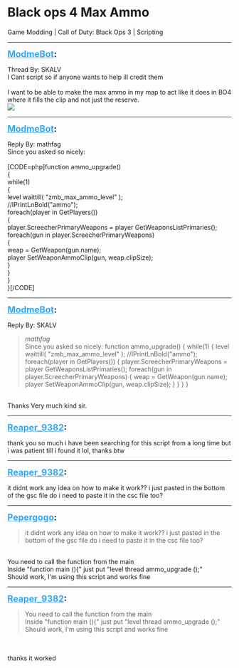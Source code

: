 # Black ops 4 Max Ammo
Game Modding | Call of Duty: Black Ops 3 | Scripting

---
<strong style="font-size: 1.4em;"><span style="text-decoration: underline;text-decoration-color: #34a7f9;"><span style="color:#34a7f9;">ModmeBot</span></span>:</strong>

<p>Thread By: SKALV<br />I Cant script so if anyone wants to help ill credit them<br /> <br />I want to be able to make the max ammo in my map to act like it does in BO4 where it fills the clip and not just the  reserve.<br /><img style="max-width: 500px;" src="/modme/emoticons/smile.png"></p>

---
<strong style="font-size: 1.4em;"><span style="text-decoration: underline;text-decoration-color: #34a7f9;"><span style="color:#34a7f9;">ModmeBot</span></span>:</strong>

<p>Reply By: mathfag<br />Since you asked so nicely:<br /> <br />[CODE=php]function ammo_upgrade()<br />{<br />while(1)<br />	{<br />	level waittill( &quot;zmb_max_ammo_level&quot; );	<br />	//IPrintLnBold(&quot;ammo&quot;);<br />	foreach(player in GetPlayers())<br />		{<br />		player.ScreecherPrimaryWeapons = player GetWeaponsListPrimaries();<br />		foreach(gun in player.ScreecherPrimaryWeapons)<br />			{<br />			weap = GetWeapon(gun.name);<br />			player SetWeaponAmmoClip(gun, weap.clipSize); 	<br />			}<br />		} <br />	}<br />}[/CODE]</p>

---
<strong style="font-size: 1.4em;"><span style="text-decoration: underline;text-decoration-color: #34a7f9;"><span style="color:#34a7f9;">ModmeBot</span></span>:</strong>

<p>Reply By: SKALV<br /><blockquote><em>mathfag</em><br />Since you asked so nicely:   function ammo_upgrade() { while(1) { level waittill( &quot;zmb_max_ammo_level&quot; ); //IPrintLnBold(&quot;ammo&quot;); foreach(player in GetPlayers()) { player.ScreecherPrimaryWeapons = player GetWeaponsListPrimaries(); foreach(gun in player.ScreecherPrimaryWeapons) { weap = GetWeapon(gun.name); player SetWeaponAmmoClip(gun, weap.clipSize); } } } }</blockquote><br /> Thanks Very much kind sir.</p>

---
<strong style="font-size: 1.4em;"><span style="text-decoration: underline;text-decoration-color: #34a7f9;"><span style="color:#34a7f9;">Reaper_9382</span></span>:</strong>

<p>thank you so much i have been searching for this script from a long time but i was patient till i found it lol, thanks btw</p>

---
<strong style="font-size: 1.4em;"><span style="text-decoration: underline;text-decoration-color: #34a7f9;"><span style="color:#34a7f9;">Reaper_9382</span></span>:</strong>

<p>it didnt work any idea on how to make it work?? i just pasted in the bottom of the gsc file do i need to paste it in the csc file too?</p>

---
<strong style="font-size: 1.4em;"><span style="text-decoration: underline;text-decoration-color: #34a7f9;"><span style="color:#34a7f9;">Pepergogo</span></span>:</strong>

<p><blockquote>it didnt work any idea on how to make it work?? i just pasted in the bottom of the gsc file do i need to paste it in the csc file too?<br /></blockquote><br />You need to call the function from the main<br />Inside &quot;function main (){&quot; just put &quot;level thread ammo_upgrade ();&quot;<br />Should work, I&#39;m using this script and works fine</p>

---
<strong style="font-size: 1.4em;"><span style="text-decoration: underline;text-decoration-color: #34a7f9;"><span style="color:#34a7f9;">Reaper_9382</span></span>:</strong>

<p><blockquote>You need to call the function from the main<br />Inside &quot;function main (){&quot; just put &quot;level thread ammo_upgrade ();&quot;<br />Should work, I&#39;m using this script and works fine<br /></blockquote><br /><br />thanks it worked</p>
